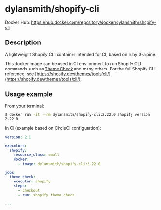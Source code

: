 # dylansmith/shopify-cli

Docker Hub: https://hub.docker.com/repository/docker/dylansmith/shopify-cli

## Description

A lightweight Shopify CLI container intended for CI, based on ruby:3-alpine.

This docker image can be used in CI environment to run Shopify CLI commands such as
[Theme Check](https://shopify.dev/themes/tools/theme-check) and many others. For the full Shopify
CLI reference, see [https://shopify.dev/themes/tools/cli/](https://shopify.dev/themes/tools/cli/).

## Usage example

From your terminal:

```sh
$ docker run -it --rm dylansmith/shopify-cli:2.22.0 shopify version
2.22.0
```

In CI (example based on CircleCI configuration):

```yaml
version: 2.1

executors:
  shopify:
    resource_class: small
    docker:
      - image: dylansmith/shopify-cli:2.22.0

jobs:
  theme_check:
    executor: shopify
    steps:
      - checkout
      - run: shopify theme check

...
```
